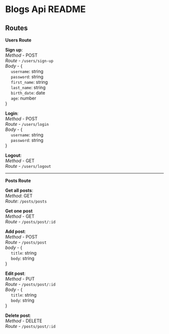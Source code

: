 # Blogs Api README

## Routes

**Users Route**

**Sign up**:  
_Method_ - POST  
_Route_ - `/users/sign-up`  
_Body_ - {  
&emsp; `username`: string  
&emsp; `password`: string  
&emsp; `first_name`: string  
&emsp; `last_name`: string  
&emsp; `birth_date`: date  
&emsp; `age`: number  
}

**Login**:  
_Method_ - POST  
_Route_ - `/users/login`  
_Body_ - {  
&emsp; `username`: string  
&emsp; `password`: string  
}

**Logout**:  
_Method_ - GET  
_Route_ - `/users/logout`

---

**Posts Route**

**Get all posts**:  
_Method_: GET  
_Route_: `/posts/posts`

**Get one post**  
_Method_ - GET  
_Route_ - `/posts/post/:id`

**Add post**:  
_Method_ - POST  
_Route_ - `/posts/post`  
_body_ - {  
&emsp; `title`: string  
&emsp; `body`: string  
}

**Edit post**:  
_Method_ - PUT  
_Route_ - `/posts/post/:id`  
_Body_ - {  
&emsp; `title`: string  
&emsp; `body`: string  
}

**Delete post**:  
_Method_ - DELETE  
_Route_ - `/posts/post/:id`

